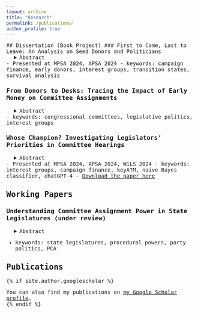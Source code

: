```yaml
---
layout: archive
title: "Research"
permalink: /publications/
author_profile: true
---
```

<span style="font-family: 'Lucida Console', monospace;">
## Dissertation (Book Project)
### First to Come, Last to Leave: An Analysis on Seed Donors and Politicians
  <div style="margin-left: 20px;">
<details>
  <summary> Abstract </summary>
  Are all politician and donor relations equal? I argue that the first supporters to politicians when their odds were lowest (i.e. their first open seat primaries) matter more to them than other donors. Likewise, since donors have supported the candidates at their least favorable electoral point, they have vetted the politician based on their commitment to the donor’s policy preferences and perceived competence (Bawn et al 2023), and will be more loyal to them as well. I test the strength of such relationships by tracking first donor donations to the politicians across multiple elections. Looking at PAC donations to the 102nd Congress to the 117th Congress cohorts, I find that first supporters donate to more terms across candidates’ political tenures than bandwagoning interests and are more reluctant to cut ties with them, opting to oscillate in support rather than abandoning them.
</details>
    </div>
- Presented at MPSA 2024, APSA 2024
- keywords: campaign finance, early donors, interest groups, transition states, survival analysis

### From Donors to Desks: Tracing the Impact of Early Money on Committee Assignments
 <div style="margin-left: 20px;">
<details>
  <summary> Abstract </summary>
  Do legislators seek committee assignments that grant access to policies favorable to donors? By tracking Members of Congress’ committee assignments over time, I analyze the likelihood of being assigned to committees tied to early donors, their chances of securing such assignments, and the time spent on these committees. The findings show that MCs actively pursue and succeed in obtaining assignments related to their seed donors.
</details>
    </div>
- keywords: congressional committees, legislative politics, interest groups

### Whose Champion? Investigating Legislators’ Priorities in Committee Hearings 
 <div style="margin-left: 20px;">
<details>
  <summary> Abstract </summary>
  Whose interests do legislators advocate for in lawmaking? The literature has extensively explored the incentives shaping legislators' behavior, with particular focus on the roles of donors and constituents. This study specifically examines the influence of early donors ("seed interests") on legislators' actions during committee hearings. By analyzing transcripts from committee hearings in the 107th to 117th sessions of the House of Representatives using supervised and semi-supervised topic models, and cross-validating the results with an AI assistant, I investigate whether legislators prioritize their seed interests over those of their constituents or largest donors, especially in relation to the electoral conditions under which these relationships were formed. The findings reveal that legislators are more likely to advocate for seed donors when they secured their seat through open-seat primaries followed by non-competitive general elections. In contrast, legislators show less consistent support for seed donors when elected through more competitive routes, where they are incentivized to appeal to the broader electorate. These results highlight a new type of interest group-legislator relationship that may help explain legislators' lawmaking behavior.
</details>
       </div>
  - Presented at MPSA 2024, APSA 2024, WiLS 2024
  - keywords: interest groups, campaign finance, keyATM, naive Bayes classifier, chatGPT-4
  - <a href="https://www.dropbox.com/scl/fi/3fgracxg3rjlrsaf30el6/chun_committeespeeches.pdf?rlkey=zmyc388pv9qz3anm038cd4djv&st=rejgkm3c&dl=1">Download the paper here</a>


## Working Papers
### Understanding Committee Assignment Power in State Legislatures (under review)
 <div style="margin-left: 20px;">
<details>
  <summary> Abstract </summary>
  How important is committee assignment power in state legislatures? I argue that its effect is often overestimated in contemporary literature. While influential, removing high-leverage individuals and states yielded significantly smaller estimated effects than the findings of Fouirnaies and Hall (2018). In fact, matching and dimension reduction techniques revealed that the observed effect is more closely associated with negative agenda power, i.e., veto power.
</details>
   </div>
   
- keywords: state legislatures, procedural powers, party politics, PCA
  
## Publications
{% if site.author.googlescholar %}
  <div class="wordwrap">You can also find my publications on <a href="{{site.author.googlescholar}}">my Google Scholar profile</a>.</div>
{% endif %}
